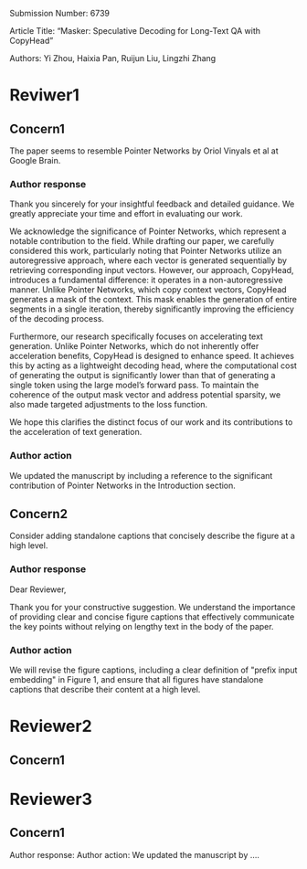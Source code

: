 Submission Number: 6739



Article Title: “Masker: Speculative Decoding for Long-Text QA with CopyHead”



Authors: Yi Zhou, Haixia Pan, Ruijun Liu, Lingzhi Zhang


# Reviwer1

## Concern1

The paper seems to resemble Pointer Networks by Oriol Vinyals et al at Google Brain.

### Author response

Thank you sincerely for your insightful feedback and detailed guidance. We greatly appreciate your time and effort in evaluating our work.

We acknowledge the significance of Pointer Networks, which represent a notable contribution to the field. While drafting our paper, we carefully considered this work, particularly noting that Pointer Networks utilize an autoregressive approach, where each vector is generated sequentially by retrieving corresponding input vectors. However, our approach, CopyHead, introduces a fundamental difference: it operates in a non-autoregressive manner. Unlike Pointer Networks, which copy context vectors, CopyHead generates a mask of the context. This mask enables the generation of entire segments in a single iteration, thereby significantly improving the efficiency of the decoding process.

Furthermore, our research specifically focuses on accelerating text generation. Unlike Pointer Networks, which do not inherently offer acceleration benefits, CopyHead is designed to enhance speed. It achieves this by acting as a lightweight decoding head, where the computational cost of generating the output is significantly lower than that of generating a single token using the large model’s forward pass. To maintain the coherence of the output mask vector and address potential sparsity, we also made targeted adjustments to the loss function.

We hope this clarifies the distinct focus of our work and its contributions to the acceleration of text generation.


### Author action

We updated the manuscript by including a reference to the significant contribution of Pointer Networks in the Introduction section.


## Concern2

Consider adding standalone captions that concisely describe the figure at a high level.

### Author response

Dear Reviewer,

Thank you for your constructive suggestion. We understand the importance of providing clear and concise figure captions that effectively communicate the key points without relying on lengthy text in the body of the paper.

### Author action

We will revise the figure captions, including a clear definition of "prefix input embedding" in Figure 1, and ensure that all figures have standalone captions that describe their content at a high level.



# Reviewer2

## Concern1


# Reviewer3

## Concern1


Author response:
Author action: We updated the manuscript by ….


